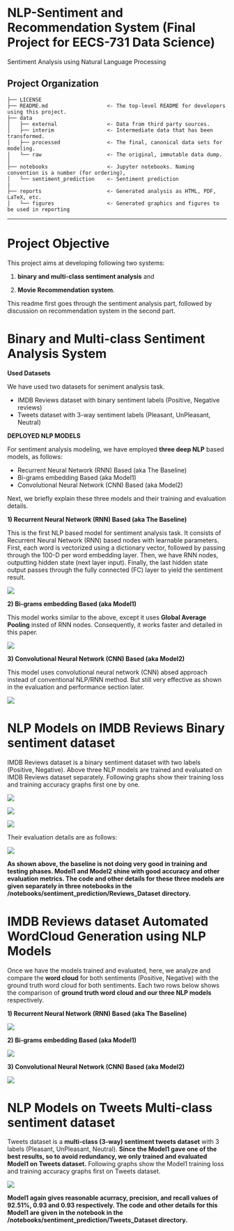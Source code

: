 # NLP-Sentiment and Recommendation System (Final Project for EECS-731 Data Science)

Sentiment Analysis using Natural Language Processing

Project Organization
------------

    ├── LICENSE
    ├── README.md                   <- The top-level README for developers using this project.
    ├── data
    │   ├── external                <- Data from third party sources.
    │   ├── interim                 <- Intermediate data that has been transformed.
    │   ├── processed               <- The final, canonical data sets for modeling.
    │   └── raw                     <- The original, immutable data dump.
    │
    ├── notebooks                   <- Jupyter notebooks. Naming convention is a number (for ordering),
    │   └── sentiment_prediction    <- Sentiment prediction
    |
    ├── reports                     <- Generated analysis as HTML, PDF, LaTeX, etc.
    │   └── figures                 <- Generated graphics and figures to be used in reporting

--------


# Project Objective

This project aims at developing following two systems:

1) **binary and multi-class sentiment analysis** and 

2) **Movie Recommendation system**.

This readme first goes through the sentiment analysis part, followed by discussion on recommendation system in the second part.

# Binary and Multi-class Sentiment Analysis System

**Used Datasets**

We have used two datasets for seniment analysis task. 

<ul>
<li>IMDB Reviews dataset with binary sentiment labels (Positive, Negative reviews)</li>
<li>Tweets dataset with 3-way sentiment labels (Pleasant, UnPleasant, Neutral)</li>
</ul>

**DEPLOYED NLP MODELS**

For sentiment analysis modeling, we have employed **three deep NLP** based models, as follows:

<ul>
<li>Recurrent Neural Network (RNN) Based (aka The Baseline)</li>
<li>Bi-grams embedding Based (aka Model1)</li>
<li>Convolutional Neural Network (CNN) Based (aka Model2)</li>
</ul>


Next, we briefly explain these three models and their training and evaluation details.

**1) Recurrent Neural Network (RNN) Based (aka The Baseline)**

This is the first NLP based model for sentiment analysis task. It consists of Recurrent Neural Network (RNN) based nodes with learnable parameters. First, each word is vectorized using a dictionary vector, followed by passing through the 100-D per word embedding layer. Then, we have RNN nodes, outputting hidden state (next layer input). Finally, the last hidden state output passes through the fully connected (FC) layer to yield the sentiment result.

![](figs/the_baseline2.png)



**2) Bi-grams embedding Based (aka Model1)**

This model works similar to the above, except it uses **Global Average Pooling** insted of RNN nodes. Consequently, it works faster and detailed in this paper.

![](figs/bigrams_model.png)


**3) Convolutional Neural Network (CNN) Based (aka Model2)**

This model uses convolutional neural network (CNN) absed approach instead of conventional NLP/RNN method. But still very effective as shown in the evaluation and performance section later.

![](figs/cnn_model.png)


# NLP Models on IMDB Reviews Binary sentiment dataset

IMDB Reviews dataset is a binary sentiment dataset with two labels (Positive, Negative). Above three NLP models are trained and evaluated on IMDB Reviews dataset separately. Following graphs show their training loss and training accuracy graphs first one by one.


![](figs/train_graphs/baseline_train.png)

![](figs/train_graphs/model1_train.png)

![](figs/train_graphs/model2_train.png)


Their evaluation details are as follows:

![](figs/train_graphs/eval_test.png)

**As shown above, the baseline is not doing very good in training and testing phases. Model1 and Model2 shine with good accuracy and other evaluation metrics. The code and other details for these three models are given separately in three notebooks in the /notebooks/sentiment_prediction/Reviews_Dataset directory.**


# IMDB Reviews dataset Automated WordCloud Generation using NLP Models

Once we have the models trained and evaluated, here, we analyze and compare the **word cloud** for both sentiments (Positive, Negative) with the ground truth word cloud for both sentiments. Each two rows below shows the comparison of **ground truth word cloud and our three NLP models** respectively.


**1) Recurrent Neural Network (RNN) Based (aka The Baseline)**

![](figs/wordclouds/wcloud_baseline1.png)


**2) Bi-grams embedding Based (aka Model1)**

![](figs/wordclouds/wcloud_model1.png)


**3) Convolutional Neural Network (CNN) Based (aka Model2)**

![](figs/wordclouds/wcloud_model2.png)


# NLP Models on Tweets Multi-class sentiment dataset

Tweets dataset is a **multi-class (3-way) sentiment tweets dataset** with 3 labels (Pleasant, UnPleasant, Neutral). **Since the Model1 gave one of the best results, so to avoid redundancy, we only trained and evaluated Model1 on Tweets dataset.** Following graphs show the Model1 training loss and training accuracy graphs first on Tweets dataset.


![](figs/train_graphs/model1_train_tweets.png)


**Model1 again gives reasonable acurracy, precision, and recall values of 92.51%, 0.93 and 0.93 respectively. The code and other details for this Model1 are given in the notebook in the /notebooks/sentiment_prediction/Tweets_Dataset directory.**



